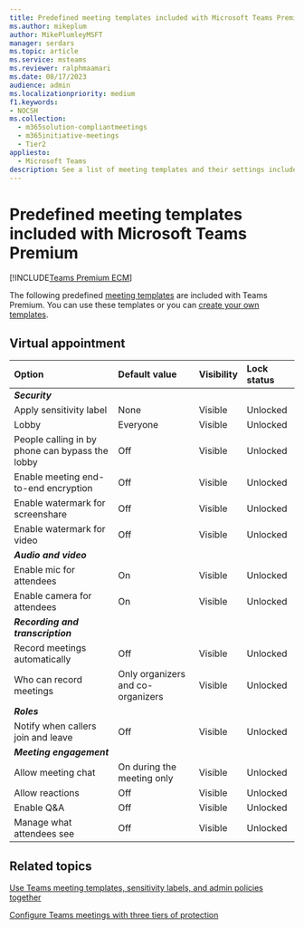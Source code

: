```yaml
---
title: Predefined meeting templates included with Microsoft Teams Premium
ms.author: mikeplum
author: MikePlumleyMSFT
manager: serdars
ms.topic: article
ms.service: msteams
ms.reviewer: ralphmaamari
ms.date: 08/17/2023
audience: admin
ms.localizationpriority: medium
f1.keywords:
- NOCSH
ms.collection: 
  - m365solution-compliantmeetings
  - m365initiative-meetings
  - Tier2
appliesto: 
  - Microsoft Teams
description: See a list of meeting templates and their settings included with Microsoft Teams Premium.
---
```


# Predefined meeting templates included with Microsoft Teams Premium

[!INCLUDE[Teams Premium ECM](includes/teams-premium-ecm.md)]

The following predefined [meeting templates](custom-meeting-templates-overview.md) are included with Teams Premium. You can use these templates or you can [create your own templates](create-custom-meeting-template.md).

<!---
Template
|Option|Default value|Visibility|Lock status|
|:-----|:------------|:---------|:----------|
|***Security***||||
|Apply sensitivity label||||
|Lobby||||
|People calling in by phone can bypass the lobby||||
|Enable meeting end-to-end encryption||||
|Enable watermark for screenshare||||
|Enable watermark for video||||
|***Audio and video***||||
|Enable mic for attendees||||
|Enable camera for attendees||||
|***Recording and transcription***||||
|Record meetings automatically||||
|Who can record meetings||||
|***Roles***||||
|Notify when callers join and leave||||
|***Meeting engagement***||||
|Allow meeting chat||||
|Allow reactions||||
|Enable Q&A||||
|Manage what attendees see||||
--->

## Virtual appointment

|Option|Default value|Visibility|Lock status|
|:-----|:------------|:---------|:----------|
|***Security***||||
|Apply sensitivity label|None|Visible|Unlocked|
|Lobby|Everyone|Visible|Unlocked|
|People calling in by phone can bypass the lobby|Off|Visible|Unlocked|
|Enable meeting end-to-end encryption|Off|Visible|Unlocked|
|Enable watermark for screenshare|Off|Visible|Unlocked|
|Enable watermark for video|Off|Visible|Unlocked|
|***Audio and video***||||
|Enable mic for attendees|On|Visible|Unlocked|
|Enable camera for attendees|On|Visible|Unlocked|
|***Recording and transcription***||||
|Record meetings automatically|Off|Visible|Unlocked|
|Who can record meetings|Only organizers and co-organizers|Visible|Unlocked|
|***Roles***||||
|Notify when callers join and leave|Off|Visible|Unlocked|
|***Meeting engagement***||||
|Allow meeting chat|On during the meeting only|Visible|Unlocked|
|Allow reactions|Off|Visible|Unlocked|
|Enable Q&A|Off|Visible|Unlocked|
|Manage what attendees see|Off|Visible|Unlocked|

## Related topics

[Use Teams meeting templates, sensitivity labels, and admin policies together](meeting-templates-sensitivity-labels-policies.md)

[Configure Teams meetings with three tiers of protection](configure-meetings-three-tiers-protection.md)
